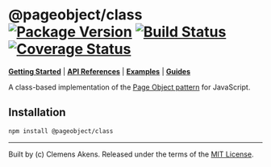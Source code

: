 # @pageobject/class [![Package Version][badge-npm-image]][badge-npm-link] [![Build Status][badge-travis-image]][badge-travis-link] [![Coverage Status][badge-coveralls-image]][badge-coveralls-link]

[**Getting Started**][repo-getting-started] | [**API References**](../../docs/api-references/index.md) | [**Examples**](../../docs/examples/index.md) | [**Guides**](../../docs/guides/index.md)

A class-based implementation of the [Page Object pattern](../../docs/guides/page-object-pattern.md) for JavaScript.

## Installation

```sh
npm install @pageobject/class
```

---
Built by (c) Clemens Akens. Released under the terms of the [MIT License][repo-license].

[badge-coveralls-image]: https://coveralls.io/repos/github/clebert/pageobject/badge.svg?branch=master
[badge-coveralls-link]: https://coveralls.io/github/clebert/pageobject?branch=master
[badge-npm-image]: https://img.shields.io/npm/v/@pageobject/class.svg
[badge-npm-link]: https://www.npmjs.com/package/@pageobject/class
[badge-travis-image]: https://travis-ci.org/clebert/pageobject.svg?branch=master
[badge-travis-link]: https://travis-ci.org/clebert/pageobject

[repo-getting-started]: https://github.com/clebert/pageobject#getting-started
[repo-license]: https://github.com/clebert/pageobject/blob/master/LICENSE
